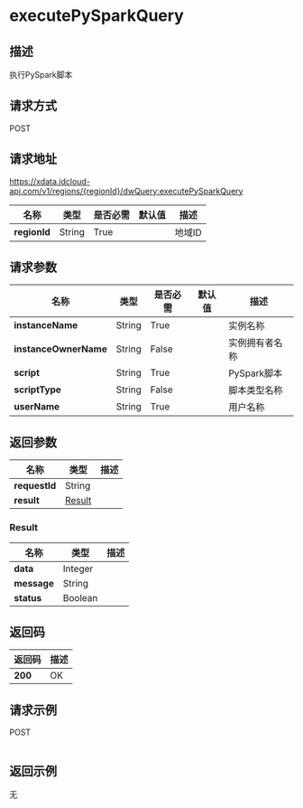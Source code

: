 # executePySparkQuery


## 描述
执行PySpark脚本

## 请求方式
POST

## 请求地址
https://xdata.jdcloud-api.com/v1/regions/{regionId}/dwQuery:executePySparkQuery

|名称|类型|是否必需|默认值|描述|
|---|---|---|---|---|
|**regionId**|String|True||地域ID|

## 请求参数
|名称|类型|是否必需|默认值|描述|
|---|---|---|---|---|
|**instanceName**|String|True||实例名称|
|**instanceOwnerName**|String|False||实例拥有者名称|
|**script**|String|True||PySpark脚本|
|**scriptType**|String|False||脚本类型名称|
|**userName**|String|True||用户名称|


## 返回参数
|名称|类型|描述|
|---|---|---|
|**requestId**|String||
|**result**|[Result](##Result)||


### <a name="Result">Result</a>
|名称|类型|描述|
|---|---|---|
|**data**|Integer||
|**message**|String||
|**status**|Boolean||

## 返回码
|返回码|描述|
|---|---|
|**200**|OK|

## 请求示例
POST
```

```

## 返回示例
无
